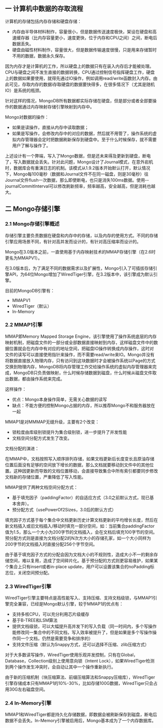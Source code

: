 ## 一 计算机中数据的存取流程

计算机的存储包括内存存储和硬盘存储：
- 内存由半导体材料制作，容量很小，但是数据传送速度极快，架设在硬盘和高速缓存器（比内存容量更小，速度更快，位于内存和CPU之间）之间，断电后数据丢失。
- 硬盘由磁性材料制作，容量很大，但是数据传输速度很慢，只是用来存储暂时不用的数据，数据永久保存。

因为内存才是计算机的工作，所以硬盘上的数据只有在装入内存后才能被处理。CPU与硬盘之间不发生直接的数据转换，CPU通过控制信号指挥硬盘工作，硬盘上的数据如果要使用，就得先通过IO操作，例如调用read/write函数封入内存。由此可见，存取内存的数据i存取硬盘的数据要快得多，在很多情况下（尤其是随机IO）是系统的瓶颈。  

针对这样的情况，MongoDB所有数据都实际存储在硬盘，但是部分或者全部要操作的数据通过内存映射存储引擎映射到内存中。  

Mongo对数据的操作：
- 如果是读操作，直接从内存中读取数据；  
- 如果是写操作，会修改内存中的对应的数据，然后就不用管了，操作系统的虚拟内存管理器会定时把数据刷新保存到硬盘中。至于什么时候保存，就不需要用户了解与操作了。  

上述设计有一个弊端，写入了Mongo数据，但是还未来得及更新到硬盘，断电了，写入数据就会丢失。针对此问题，Mongo设计了Journal模式，在意外宕机时，数据库会有重演日志的机制。该模式从1.9.2版本开始默认打开，默认情况下，Mongo每100毫秒（数据和Journal文件不在同一磁盘，则是30毫秒）往Journal文件flush一次数据，那么即使断电，也只是消失100ms数据。使用--journalCommitInterval可以修改刷新频率，频率越高，安全越高，但是消耗也越大。  

## 二 Mongo存储引擎

### 2.1 Mongo存储引擎概述

存储引擎主要负责数据在硬盘和内存中的存储，以及内存的使用方式。不同的存储引擎应用场景不同，有针对高并发而设计的，有针对高压缩率而设计的。  

Mongo在3.0版本之前，一直使用基于内存映射技术的MMAP存储引擎（在2.6时更名为MMAPV1）。  

在3.0版本后，为了满足不同的数据需求以及扩展性，Mongo引入了可插拔存储引擎API，为64位Mongo增加了WiredTiger引擎，在3.2版本中，该引擎成为默认引擎。  

目前的MongoDB引擎有：
- MMAPV1
- WiredTiger（默认）
- In-Memory
  
### 2.2 MMAP1引擎

MMAP即Memory Mapped Storage Engine，该引擎使用了操作系统底层的内存映射机制，把磁盘文件的一部分或全部数据直接映射到内存，这样磁盘文件中的数据位置就会在内存中有对应的地址空间，把磁盘IO操作转换成内存操作，这时对文件的读写可以直接使用指针来操作，而不需要read/write来IO。Mongo并没有将数据直接放入物理内存，只有访问到这块数据时才会被操作系统以Page的方式交换到物理内存，MongoDB将内存管理工作交给操作系统的虚拟内存管理器来完成，MongoDB只负责做映射，什么时候存储数据到磁盘，什么时候从磁盘文件取出数据，都由操作系统来完成。  

这样操作：
- 优点：Mongo本身操作简单，无需关心数据的读写
- 缺点：不能方便的控制Mongo占据的内存，所以推荐Mongo不和服务器放在一起

MMAP1是对MMMAP无缝升级，主要有2个改变：
- 锁粒度由库级别锁提升为集合级别锁，进一步提升了并发性能
- 文档空间分配方式发生了改变。

文档分配的演进：  

在MMAP中，文档按照写入顺序排列存储，如果文档更新后长度变长且原油存储位置后面没有足够的空间放下增长的数据，那么文档就要移动到文件中的其他位置。这种因更新而导致的文档位置移动，会直接导致集合中所有索引都要同步修改文档新的存储位置，严重降低了写入性能。  

MMAP提供了两种文档空间分配方式：
- 基于填充因子（paddingFactor）的自适应方式（3.0之前默认方式，现已基本舍弃）。
- 预分配方式（usePowerOf2Sizes，3.0后的默认方式）  
 
填充因子方式基于每个集合中文档更新历史计算文档更新的平均增长长度，然后在新文档插入或旧文档插入/移动时填充一部分空间，如：当前集合paddingFactor值为1.5，那么一个大小为200字节的文档插入，会在文档后填充100字节的空间。预分配方式则是直接为文档分配2的N次方大小的存储孔家，如一个大小同样为200字节的文档插入时直接分配256个字节空间。  

由于基于填充因子方式的分配会因为文档大小的不规则性，造成大小不一的剩余存储空间，难以复用，造成了空间碎片化。基于预分配的方式则更容易维护，如果某个集合上只有insert或者in-place update，用户可以设置该集合的noPadding标志位，关闭空间预分配。  

### 2.3 WiredTiger引擎

WiredTiger引擎主要特点是高性能写入、支持压缩、支持文档级锁，与MMAP1引擎完全兼容，已经是Mongo默认引擎，较于MMAP1的优点有：
- 支持多核CPU，可以充分利用芯片级缓存
- 基于B-TREE和LSM算法
- 提供文档级锁，可以大幅提升高并发下的写入负载（同一时间内，多个写操作能修改同一集合中的不同文档，写入效率被提升了，但是如果是多个写操作操作同一个文档，仍然是需要竞争和排序的）
- 支持文件压缩（默认为Snappy方式，还可以选择不压缩、zlib压缩方式）

对于大多数读写操作，WiredTiger使用乐观并发控制，只有在Global，Database，Collection级别上使用意向锁（Intent Lock），如果WiredTiger检测到两个操作发生冲突时，会自动让其中一个操作重新执行。  

由于新的压缩机制（块压缩算法、前缀压缩算法和Snappy压缩库），WiredTiger引擎存储成本只有MMAP1的10%-30%，比如存储100G数据，WiredTiger只会占用30G左右磁盘空间。  

### 2.4 In-Memory引擎

MMAP1和WiredTiger都是持久化存储数据，即数据会被刷新保存到磁盘，断电后数据不会丢失。In-Memory引擎被启用后，Mongo基本成为了一个内存数据库。

